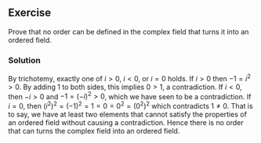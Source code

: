 ## Exercise

Prove that no order can be defined in the complex field that turns it into an ordered field.

### Solution

By trichotemy, exactly one of $i > 0$, $i < 0$, or $i = 0$ holds. If $i > 0$ then $-1 = i^2 > 0$. By adding $1$ to both sides, this implies $0 > 1$, a contradiction. If $i < 0$, then $-i > 0$ and $-1 = (-i)^2 > 0$, which we have seen to be a contradiction. If $i = 0$, then $\left( i^2 \right) ^2 = (-1)^2 = 1 = 0 = 0^2 = \left( 0^2 \right) ^2$ which contradicts $1 \ne 0$. That is to say, we have at least two elements that cannot satisfy the properties of an ordered field without causing a contradiction. Hence there is no order that can turns the complex field into an ordered field.

